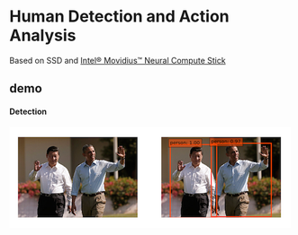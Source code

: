 # Human Detection and Action Analysis
Based on SSD and [Intel® Movidius™ Neural Compute Stick](https://developer.movidius.com/)



## demo
#### Detection
![](pic/detection_demo.png)